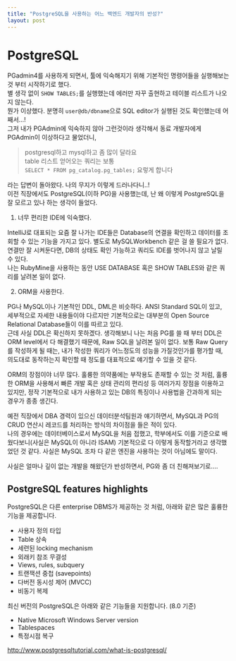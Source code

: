 ```yaml
---
title: "PostgreSQL을 사용하는 어느 백엔드 개발자의 반성?"
layout: post
---
```


# PostgreSQL

PGadmin4를 사용하게 되면서, 툴에 익숙해지기 위해 기본적인 명령어들을 실행해보는 것 부터 시작하기로 했다.  
별 생각 없이 `SHOW TABLES;`를 실행했는데 에러만 자꾸 출현하고 테이블 리스트가 나오지 않는다.  
뭔가 이상했다. 분명히 `user@db/dbname`으로 SQL editor가 실행된 것도 확인했는데 어째서...!  
그저 내가 PGAdmin에 익숙하지 않아 그런것이라 생각해서 동료 개발자에게 PGAdmin이 이상하다고 물었더니,  

> postgresql하고 mysql하고 좀 많이 달라요  
> table 리스트 얻어오는 쿼리는 보통  
> ```SELECT * FROM pg_catalog.pg_tables;```
> 요렇게 합니다

라는 답변이 돌아왔다. 나의 무지가 이렇게 드러나다니..!  
이전 직장에서도 PostgreSQL(이하 PG)을 사용했는데, 난 왜 이렇게 PostgreSQL을 잘 모르고 있나 하는 생각이 들었다.  


1. 너무 편리한 IDE에 익숙했다.

IntelliJ로 대표되는 요즘 잘 나가는 IDE들은 Database의 연결을 확인하고 데이터를 조회할 수 있는 기능을 가지고 있다.  별도로 MySQLWorkbench 같은 걸 쓸 필요가 없다.  
연결만 잘 시켜둔다면, DB의 상태도 확인 가능하고 쿼리도 IDE를 벗어나지 않고 날릴 수 있다.  
나는 RubyMine을 사용하는 동안 USE DATABASE 혹은 SHOW TABLES와 같은 쿼리를 날려본 일이 없다.  


2. ORM을 사용한다.

PG나 MySQL이나 기본적인 DDL, DML은 비슷하다. ANSI Standard SQL이 있고, 세부적으로 자세한 내용들이야 다르지만  기본적으로는 대부분의 Open Source Relational Database들이 이를 따르고 있다.  
근데 사실 DDL은 확신하지 못하겠다. 생각해보니 나는 처음 PG를 쓸 때 부터 DDL은 ORM level에서 다 해결했기 때문에, Raw SQL을 날려본 일이 없다. 보통 Raw Query를 작성하게 될 때는, 내가 작성한 쿼리가 어느정도의 성능을 가질것인가를 평가할 때, 의도대로 동작하는지 확인할 때 정도를 대표적으로 얘기할 수 있을 것 같다.  

ORM의 장점이야 너무 많다. 훌륭한 의약품에는 부작용도 존재할 수 있는 것 처럼, 훌륭한 ORM을 사용해서 빠른 개발 혹은  상태 관리의 편리성 등 여러가지 장점을 이용하고 있지만, 정작 기본적으로 내가 사용하고 있는 DB의 특징이나 사용법을 간과하게 되는 경우가 종종 생긴다.  

예전 직장에서 DBA 경력이 있으신 데이터분석팀원과 얘기하면서, MySQL과 PG의 CRUD 연산시 레코드를 처리하는 방식의 차이점을 들은 적이 있다.  
나의 경우에는 데이터베이스로서 MySQL을 처음 접했고, 학부에서도 이를 기준으로 배웠다보니(사실은 MySQL이 아니라 ISAM) 기본적으로 다 이렇게 동작할거라고 생각했었던 것 같다. 사실은 MySQL 조차 다 같은 엔진을 사용하는 것이 아님에도 말이다. 


사실은 얼마나 깊이 없는 개발을 해왔던가 반성하면서, PG와 좀 더 친해져보기로....  



## PostgreSQL features highlights

PostgreSQL은 다른 enterprise DBMS가 제공하는 것 처럼, 아래와 같은 많은 훌륭한 기능을 제공합니다.  

- 사용자 정의 타입
- Table 상속
- 세련된 locking mechanism
- 외래키 참조 무결성
- Views, rules, subquery
- 트랜잭션 중첩 (savepoints)
- 다버전 동시성 제어 (MVCC)
- 비동기 복제

최신 버전의 PostgreSQL은 아래와 같은 기능들을 지원합니다. (8.0 기준)  

- Native Microsoft Windows Server version
- Tablespaces
- 특정시점 복구

<http://www.postgresqltutorial.com/what-is-postgresql/>  
